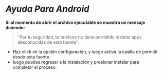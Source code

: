 # _Ayuda Para Android_
**Si al momento de abrir el archivo ejecutable se muestra un mensaje diciendo:**
   > "Por tu seguridad, tu teléfono no tiene permitido instalar apps desconocidas de esta fuente".

   + Haz click en la opción configuración, y luego activa la casilla de permitir desde esta fuente.
   + luego puedes regresar a la instalación y presionar instalar para completar el proceso.